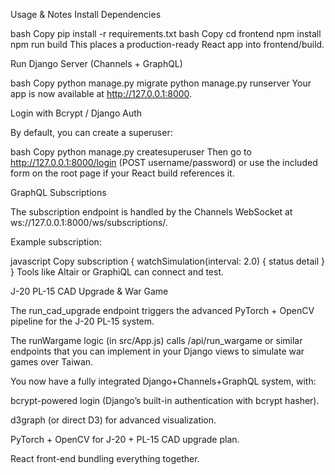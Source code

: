 Usage & Notes
Install Dependencies

bash
Copy
pip install -r requirements.txt
bash
Copy
cd frontend
npm install
npm run build
This places a production-ready React app into frontend/build.

Run Django Server (Channels + GraphQL)

bash
Copy
python manage.py migrate
python manage.py runserver
Your app is now available at http://127.0.0.1:8000.

Login with Bcrypt / Django Auth

By default, you can create a superuser:

bash
Copy
python manage.py createsuperuser
Then go to http://127.0.0.1:8000/login (POST username/password) or use the included form on the root page if your React build references it.

GraphQL Subscriptions

The subscription endpoint is handled by the Channels WebSocket at ws://127.0.0.1:8000/ws/subscriptions/.

Example subscription:

javascript
Copy
subscription {
  watchSimulation(interval: 2.0) {
    status
    detail
  }
}
Tools like Altair or GraphiQL can connect and test.

J-20 PL-15 CAD Upgrade & War Game

The run_cad_upgrade endpoint triggers the advanced PyTorch + OpenCV pipeline for the J-20 PL-15 system.

The runWargame logic (in src/App.js) calls /api/run_wargame or similar endpoints that you can implement in your Django views to simulate war games over Taiwan.

You now have a fully integrated Django+Channels+GraphQL system, with:

bcrypt-powered login (Django’s built-in authentication with bcrypt hasher).

d3graph (or direct D3) for advanced visualization.

PyTorch + OpenCV for J-20 + PL-15 CAD upgrade plan.

React front-end bundling everything together.
